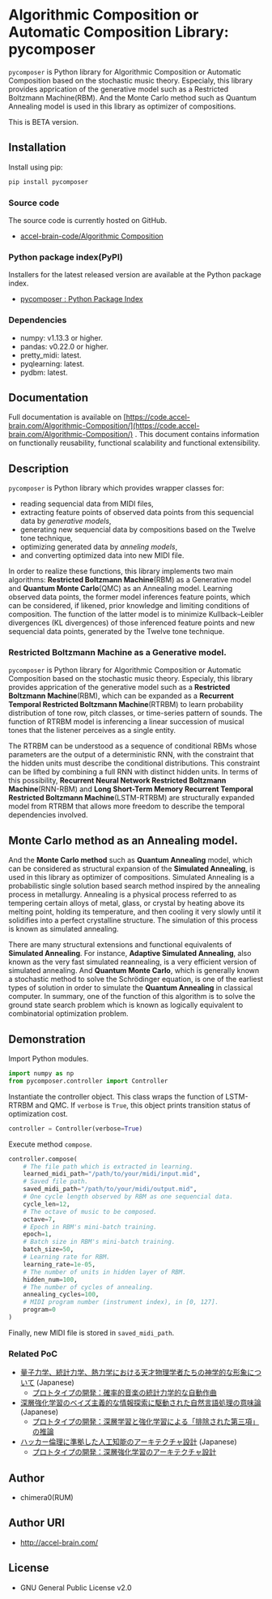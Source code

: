 # Algorithmic Composition or Automatic Composition Library: pycomposer

`pycomposer` is Python library for Algorithmic Composition or Automatic Composition based on the stochastic music theory. Especialy, this library provides apprication of the generative model such as a Restricted Boltzmann Machine(RBM). And the Monte Carlo method such as Quantum Annealing model is used in this library as optimizer of compositions.

This is BETA version.

## Installation

Install using pip:

```sh
pip install pycomposer
```

### Source code

The source code is currently hosted on GitHub.

- [accel-brain-code/Algorithmic Composition](https://github.com/chimera0/accel-brain-code/tree/master/Algorithmic-Composition)

### Python package index(PyPI)

Installers for the latest released version are available at the Python package index.

- [pycomposer : Python Package Index](https://pypi.org/pypi/pycomposer/)

### Dependencies

- numpy: v1.13.3 or higher.
- pandas: v0.22.0 or higher.
- pretty_midi: latest.
- pyqlearning: latest.
- pydbm: latest.

## Documentation

Full documentation is available on [https://code.accel-brain.com/Algorithmic-Composition/](https://code.accel-brain.com/Algorithmic-Composition/) . This document contains information on functionally reusability, functional scalability and functional extensibility.

## Description

`pycomposer` is Python library which provides wrapper classes for:
- reading sequencial data from MIDI files, 
- extracting feature points of observed data points from this sequencial data by *generative models*, 
- generating new sequencial data by compositions based on the Twelve tone technique, 
- optimizing generated data by *anneling models*, 
- and converting optimized data into new MIDI file.

In order to realize these functions, this library implements two main algorithms: **Restricted Boltzmann Machine**(RBM) as a Generative model and **Quantum Monte Carlo**(QMC) as an Annealing model. Learning observed data points, the former model inferences feature points, which can be considered, if likened, prior knowledge and limiting conditions of composition. The function of the latter model is to minimize Kullback–Leibler divergences (KL divergences) of those inferenced feature points and new sequencial data points, generated by the Twelve tone technique.

### Restricted Boltzmann Machine as a Generative model.

`pycomposer` is Python library for Algorithmic Composition or Automatic Composition based on the stochastic music theory. Especialy, this library provides apprication of the generative model such as a **Restricted Boltzmann Machine**(RBM), which can be expanded as a **Recurrent Temporal Restricted Boltzmann Machine**(RTRBM) to learn probability distribution of tone row, pitch classes, or time-series pattern of sounds. The function of RTRBM model is inferencing a linear succession of musical tones that the listener perceives as a single entity.

The RTRBM can be understood as a sequence of conditional RBMs whose parameters are the output of a deterministic RNN, with the constraint that the hidden units must describe the conditional distributions. This constraint can be lifted by combining a full RNN with distinct hidden units. In terms of this possibility, **Recurrent Neural Network Restricted Boltzmann Machine**(RNN-RBM) and **Long Short-Term Memory Recurrent Temporal Restricted Boltzmann Machine**(LSTM-RTRBM) are structurally expanded model from RTRBM that allows more freedom to describe the temporal dependencies involved.

## Monte Carlo method as an Annealing model.

And the **Monte Carlo method** such as **Quantum Annealing** model, which can be considered as structural expansion of the **Simulated Annealing**, is used in this library as optimizer of compositions. Simulated Annealing is a probabilistic single solution based search method inspired by the annealing process in metallurgy. Annealing is a physical process referred to as tempering certain alloys of metal, glass, or crystal by heating above its melting point, holding its temperature, and then cooling it very slowly until it solidifies into a perfect crystalline structure. The simulation of this process is known as simulated annealing.

There are many structural extensions and functional equivalents of **Simulated Annealing**. For instance, **Adaptive Simulated Annealing**, also known as the very fast simulated reannealing, is a very efficient version of simulated annealing. And **Quantum Monte Carlo**, which is generally known a stochastic method to solve the Schrödinger equation, is one of the earliest types of solution in order to simulate the **Quantum Annealing** in classical computer. In summary, one of the function of this algorithm is to solve the ground state search problem which is known as logically equivalent to combinatorial optimization problem.

## Demonstration

Import Python modules.

```python
import numpy as np
from pycomposer.controller import Controller
```

Instantiate the controller object. This class wraps the function of LSTM-RTRBM and QMC. If `verbose` is `True`, this object prints transition status of optimization cost.

```python
controller = Controller(verbose=True)
```

Execute method `compose`.

```python
controller.compose(
    # The file path which is extracted in learning.
    learned_midi_path="/path/to/your/midi/input.mid",
    # Saved file path.
    saved_midi_path="/path/to/your/midi/output.mid",
    # One cycle length observed by RBM as one sequencial data.
    cycle_len=12,
    # The octave of music to be composed.
    octave=7,
    # Epoch in RBM's mini-batch training.
    epoch=1,
    # Batch size in RBM's mini-batch training.
    batch_size=50,
    # Learning rate for RBM.
    learning_rate=1e-05,
    # The number of units in hidden layer of RBM.
    hidden_num=100,
    # The number of cycles of annealing.
    annealing_cycles=100,
    # MIDI program number (instrument index), in [0, 127].
    program=0
)
```

Finally, new MIDI file is stored in `saved_midi_path`.

### Related PoC

- [量子力学、統計力学、熱力学における天才物理学者たちの神学的な形象について](https://accel-brain.com/das-theologische-bild-genialer-physiker-in-der-quantenmechanik-und-der-statistischen-mechanik-und-thermodynamik/) (Japanese)
    - [プロトタイプの開発：確率的音楽の統計力学的な自動作曲](https://accel-brain.com/das-theologische-bild-genialer-physiker-in-der-quantenmechanik-und-der-statistischen-mechanik-und-thermodynamik/5/#i-6)
- [深層強化学習のベイズ主義的な情報探索に駆動された自然言語処理の意味論](https://accel-brain.com/semantics-of-natural-language-processing-driven-by-bayesian-information-search-by-deep-reinforcement-learning/) (Japanese)
    - [プロトタイプの開発：深層学習と強化学習による「排除された第三項」の推論](https://accel-brain.com/semantics-of-natural-language-processing-driven-by-bayesian-information-search-by-deep-reinforcement-learning/4/#i-5)
- [ハッカー倫理に準拠した人工知能のアーキテクチャ設計](https://accel-brain.com/architectural-design-of-artificial-intelligence-conforming-to-hacker-ethics/) (Japanese)
    - [プロトタイプの開発：深層強化学習のアーキテクチャ設計](https://accel-brain.com/architectural-design-of-artificial-intelligence-conforming-to-hacker-ethics/5/#i-2)    

## Author

- chimera0(RUM)

## Author URI

- http://accel-brain.com/

## License

- GNU General Public License v2.0
